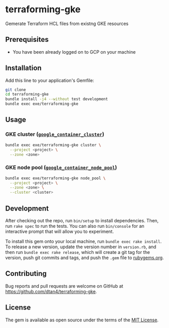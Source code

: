 # terraforming-gke

Gemerate Terraform HCL files from existng GKE resources

## Prerequisites

- You have been already logged on to GCP on your machine

## Installation

Add this line to your application's Gemfile:

```bash
git clone
cd terraforming-gke
bundle install -j4 --without test development
bundle exec exe/terraforming-gke
```

## Usage

### GKE cluster ([`google_container_cluster`](https://www.terraform.io/docs/providers/google/r/container_cluster.html))

```bash
bundle exec exe/terraforming-gke cluster \
  --project <project> \
  --zone <zone>
```

### GKE node pool ([`google_container_node_pool`](https://www.terraform.io/docs/providers/google/r/container_node_pool.html))

```bash
bundle exec exe/terraforming-gke node_pool \
  --project <project> \
  --zone <zone> \
  --cluster <cluster>
```

## Development

After checking out the repo, run `bin/setup` to install dependencies. Then, run `rake spec` to run the tests. You can also run `bin/console` for an interactive prompt that will allow you to experiment.

To install this gem onto your local machine, run `bundle exec rake install`. To release a new version, update the version number in `version.rb`, and then run `bundle exec rake release`, which will create a git tag for the version, push git commits and tags, and push the `.gem` file to [rubygems.org](https://rubygems.org).

## Contributing

Bug reports and pull requests are welcome on GitHub at https://github.com/dtan4/terraforming-gke.

## License

The gem is available as open source under the terms of the [MIT License](https://opensource.org/licenses/MIT).
